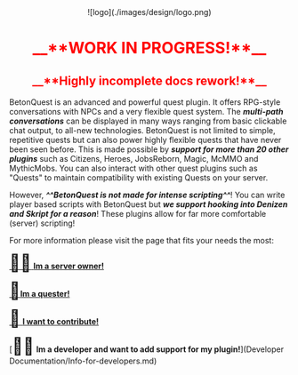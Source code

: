 <center>![logo](./images/design/logo.png)</center>



 <center><h1><font color="red">__**WORK IN PROGRESS!**__ </font></h1></center>
 <center><h2><font color="red">__**Highly incomplete docs rework!**__ </font></h2></center>
 

BetonQuest is an advanced and powerful quest plugin. 
It offers RPG-style conversations with NPCs and a very flexible quest system.
The _**multi-path conversations**_ can be displayed in many ways ranging from basic clickable chat output, to all-new technologies.
BetonQuest is not limited to simple, repetitive quests but can also power highly flexible quests
that have never been seen before. This is made possible by _**support for more than 20 other plugins**_ such as
Citizens, Heroes, JobsReborn, Magic, McMMO and MythicMobs. You can also interact with other quest plugins
such as "Quests" to maintain compatibility with existing Quests on your server.

However, _**^^BetonQuest is not made for intense scripting^^**_! You can write player based scripts with BetonQuest but
_**we support hooking into Denizen and Skript for a reason**_!
These plugins allow for far more comfortable (server) scripting!    

For more information please visit the page that fits your needs the most:

[<span style="font-size:30px">:man_office_worker:</span> **Im a server owner!**](For-Admins.md)    


[<span style="font-size:30px">:memo:</span>**Im a quester!**](For-Questers.md)


[<span style="font-size:30px">:handshake:</span> **I want to contribute!**](Contributing/Contributing.md)


[<span style="font-size:30px">:man_technologist:</span> **Im a developer and want to add support for my plugin!**](Developer Documentation/Info-for-developers.md)
